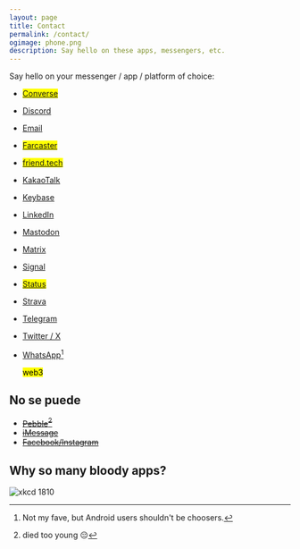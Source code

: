 ```yaml
---
layout: page
title: Contact
permalink: /contact/
ogimage: phone.png
description: Say hello on these apps, messengers, etc.
---
```

Say hello on your messenger / app / platform of choice:
- <mark><a href="https://getconverse.app/dm/berensp.eth" target="_blank">Converse</a></mark>
- <a href="https://discordapp.com/users/181094465874821120" target="_blank">Discord</a>
- <a href="mailto:hey@berens.co?subject=Hey%2C%20Paul%20%F0%9F%91%8B">Email</a>
- <mark><a href="https://warpcast.com/pmb" target="_blank">Farcaster</a></mark>
- <mark><a href="https://friend.tech/berensp" target="_blank">friend.tech</a></mark>
- <a href="../assets/images/kakao.berensp.jpg" target="_blank">KakaoTalk</a>
- <a href="https://keybase.io/berens" target="_blank">Keybase</a>
- <a href="https://linkedin.com/in/berensp" target="_blank">LinkedIn</a>
- <a rel="me" href="https://mas.to/@pmb" target="_blank">Mastodon</a>
- <a href="https://matrix.to/#/@berens:matrix.org" target="_blank">Matrix</a>
- <a href="https://signal.org" target="_blank">Signal</a>
- <mark><a href="https://join.status.im/u/0x04fef6e494c4db1d25d1b144f3914747cdf8164e5208dafe7fd1926d3d75e7b545ff02d0571ccf788ff0fff8065616967de51935e76d90a04a47df82cead041f57" target="_blank">Status</a></mark>
- <a href="https://www.strava.com/athletes/berenzino" target="_blank">Strava</a>
- <a href="https://t.me/berensp" target="_blank">Telegram</a>
- <a href="https://twitter.com/berensp" target="_blank">Twitter / X</a>
- <a href="https://web.whatsapp.com/" target="_blank">WhatsApp</a>[^1]

	<mark><span class="muted small">web3</span></mark>

[^1]: Not my fave, but Android users shouldn't be choosers.

## No se puede
- ~~[Pebble](https://pebble.is/pmb)[^2]~~
- ~~[iMessage](/phones/)~~
- ~~[Facebook/Instagram](../fb)~~

[^2]: died too young 😔

## Why so many bloody apps?

![xkcd 1810](https://imgs.xkcd.com/comics/chat_systems.png)